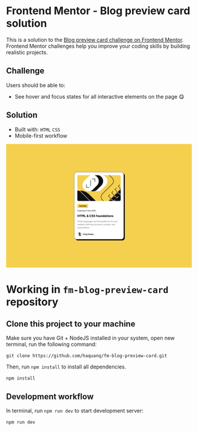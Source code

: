 # Frontend Mentor - Blog preview card solution

This is a solution to the [Blog preview card challenge on Frontend Mentor](https://www.frontendmentor.io/challenges/blog-preview-card-ckPaj01IcS).
Frontend Mentor challenges help you improve your coding skills by building realistic projects.

## Challenge

Users should be able to:

- See hover and focus states for all interactive elements on the page :yum:

## Solution

- Built with: `HTML` `CSS`
- Mobile-first workflow

![](./.docs/design/desktop-design.jpg)

# Working in `fm-blog-preview-card` repository

## Clone this project to your machine

Make sure you have Git + NodeJS installed in your system, open new terminal, run the following command:

```
git clone https://github.com/haquanq/fm-blog-preview-card.git
```

Then, run `npm install` to install all dependencies.

```
npm install
```

## Development workflow

In terminal, run `npm run dev` to start development server:

```
npm run dev
```
